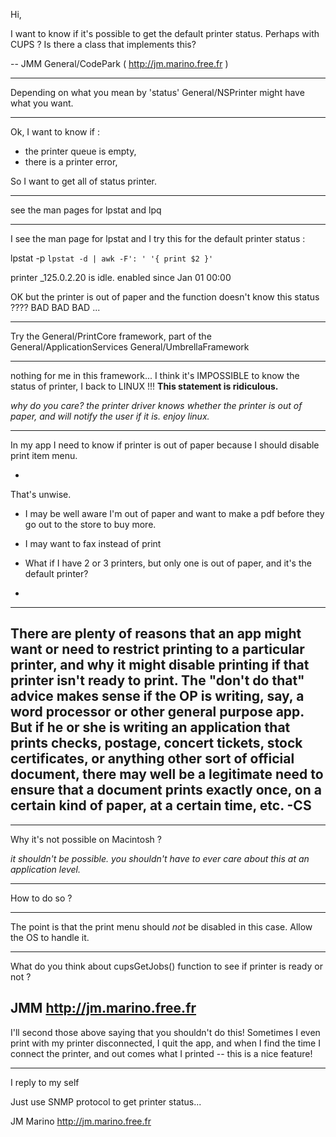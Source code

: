 Hi,

I want to know if it's possible to get the default printer status. Perhaps with CUPS ? Is there a class that implements this?

-- JMM General/CodePark ( http://jm.marino.free.fr )

----

Depending on what you mean by 'status' General/NSPrinter might have what you want.

----

Ok, I want to know if  :

* the printer queue is empty,
* there is a printer error,


So I want to get all of status printer.

----

see the man pages for lpstat and lpq

----

I see the man page for lpstat and I try this for the default printer status :

lpstat -p `lpstat -d | awk -F': ' '{ print $2 }'`

printer _125.0.2.20 is idle.  enabled since Jan 01 00:00

OK but the printer is out of paper and the function doesn't know this status ????
BAD BAD BAD ...

----

Try the General/PrintCore framework, part of the General/ApplicationServices General/UmbrellaFramework

----

nothing for me in this framework... I think it's IMPOSSIBLE to know the status of printer, I back to LINUX !!!  **This statement is ridiculous.**

*why do you care? the printer driver knows whether the printer is out of paper, and will notify the user if it is. enjoy linux.*

----

In my app I need to know if printer is out of paper because I should disable print item menu.

*
That's unwise. 
* I may be well aware I'm out of paper and want to make a pdf before they go out to the store to buy more.
* I may want to fax instead of print
* What if I have 2 or 3 printers, but only one is out of paper, and it's the default printer?

*

----
There are plenty of reasons that an app might want or need to restrict printing to a particular printer, and why it might disable printing if that printer isn't ready to print. The "don't do that" advice makes sense if the OP is writing, say, a word processor or other general purpose app. But if he or she is writing an application that prints checks, postage, concert tickets, stock certificates, or anything other sort of official document, there may well be a legitimate need to ensure that a document prints exactly once, on a certain kind of paper, at a certain time, etc. -CS
----
----

Why it's not possible on Macintosh ?

*it shouldn't be possible. you shouldn't have to ever care about this at an application level.*


----

How to do so ?

---- 

The point is that the print menu should *not* be disabled in this case.  Allow the OS to handle it.

---- 

What do you think about cupsGetJobs() function to see if printer is ready or not ?

JMM
http://jm.marino.free.fr
----
I'll second those above saying that you shouldn't do this! Sometimes I even print with my printer disconnected, I quit the app, and when I find the time I connect the printer, and out comes what I printed -- this is a nice feature!

----
I reply to my self

Just use SNMP protocol to get printer status...

JM Marino
http://jm.marino.free.fr